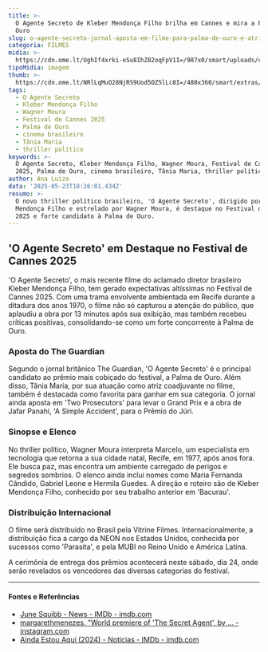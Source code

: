 ```yaml
---
title: >-
  O Agente Secreto de Kleber Mendonça Filho brilha em Cannes e mira a Palma de
  Ouro
slug: o-agente-secreto-jornal-aposta-em-filme-para-palma-de-ouro-e-atriz-coadjuvante
categoria: FILMES
midia: >-
  https://cdn.ome.lt/UghIf4xrki-eSu8IhZ82oqFpV1I=/987x0/smart/uploads/conteudo/fotos/o-agente-secreto-capa.png
tipoMidia: imagem
thumb: >-
  https://cdn.ome.lt/NRlLqMuO28NjRS9Uod5OZ5lLc8I=/480x360/smart/extras/conteudos/o-agente-secreto.jpg
tags:
  - O Agente Secreto
  - Kleber Mendonça Filho
  - Wagner Moura
  - Festival de Cannes 2025
  - Palma de Ouro
  - cinema brasileiro
  - Tânia Maria
  - thriller político
keywords: >-
  O Agente Secreto, Kleber Mendonça Filho, Wagner Moura, Festival de Cannes
  2025, Palma de Ouro, cinema brasileiro, Tânia Maria, thriller político
author: Ana Luiza
data: '2025-05-23T18:26:01.434Z'
resumo: >-
  O novo thriller político brasileiro, 'O Agente Secreto', dirigido por Kleber
  Mendonça Filho e estrelado por Wagner Moura, é destaque no Festival de Cannes
  2025 e forte candidato à Palma de Ouro.
---
```


## 'O Agente Secreto' em Destaque no Festival de Cannes 2025

'O Agente Secreto', o mais recente filme do aclamado diretor brasileiro Kleber Mendonça Filho, tem gerado expectativas altíssimas no Festival de Cannes 2025. Com uma trama envolvente ambientada em Recife durante a ditadura dos anos 1970, o filme não só capturou a atenção do público, que aplaudiu a obra por 13 minutos após sua exibição, mas também recebeu críticas positivas, consolidando-se como um forte concorrente à Palma de Ouro.

### Aposta do The Guardian

Segundo o jornal britânico The Guardian, 'O Agente Secreto' é o principal candidato ao prêmio mais cobiçado do festival, a Palma de Ouro. Além disso, Tânia Maria, por sua atuação como atriz coadjuvante no filme, também é destacada como favorita para ganhar em sua categoria. O jornal ainda aposta em 'Two Prosecutors' para levar o Grand Prix e a obra de Jafar Panahi, 'A Simple Accident', para o Prêmio do Júri.

### Sinopse e Elenco

No thriller político, Wagner Moura interpreta Marcelo, um especialista em tecnologia que retorna a sua cidade natal, Recife, em 1977, após anos fora. Ele busca paz, mas encontra um ambiente carregado de perigos e segredos sombrios. O elenco ainda inclui nomes como Maria Fernanda Cândido, Gabriel Leone e Hermila Guedes. A direção e roteiro são de Kleber Mendonça Filho, conhecido por seu trabalho anterior em 'Bacurau'.

### Distribuição Internacional

O filme será distribuído no Brasil pela Vitrine Filmes. Internacionalmente, a distribuição fica a cargo da NEON nos Estados Unidos, conhecida por sucessos como 'Parasita', e pela MUBI no Reino Unido e América Latina.

A cerimônia de entrega dos prêmios acontecerá neste sábado, dia 24, onde serão revelados os vencedores das diversas categorias do festival.

---

#### Fontes e Referências

- [June Squibb - News - IMDb - imdb.com](https://www.imdb.com/name/nm0820053/news/)
- [margarethmenezes. "World premiere of 'The Secret Agent', by ... - instagram.com](https://www.instagram.com/gedilvatargino/reel/DJz5KhAolDY/)
- [Ainda Estou Aqui (2024) - Notícias - IMDb - imdb.com](https://www.imdb.com/pt/title/tt14961016/news/)
